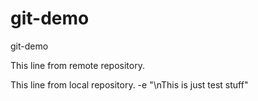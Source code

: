 # git-demo
git-demo

This line from remote repository.

This line from local repository.
-e "\nThis is just test stuff" 
